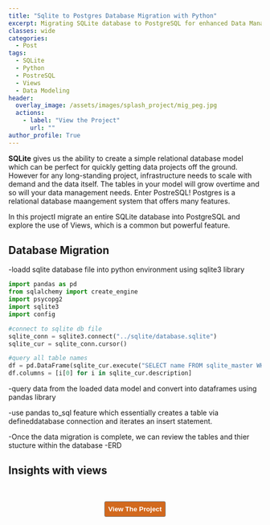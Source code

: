 ```yaml
---
title: "Sqlite to Postgres Database Migration with Python"
excerpt: Migrating SQLite database to PostgreSQL for enhanced Data Management
classes: wide
categories:
  - Post
tags:
  - SQLite
  - Python
  - PostreSQL
  - Views
  - Data Modeling 
header:
  overlay_image: /assets/images/splash_project/mig_peg.jpg
  actions:
    - label: "View the Project" 
      url: ""
author_profile: True 
---
```


<b>SQLite</b> gives us the ability to create a simple relational database model which can be perfect for quickly getting data projects off the ground. However for any long-standing project, infrastructure needs to scale with demand and the data itself. The tables in your model will grow overtime and so will your data management needs. Enter PostreSQL! Postgres is a relational database maangement system that offers many features. 

In this projectI migrate an entire SQLite database into PostgreSQL and explore the use of Views, which is a common but powerful feature. 

## Database Migration 
-loadd sqlite database file into python environment using sqlite3 library 

```python 
import pandas as pd
from sqlalchemy import create_engine
import psycopg2
import sqlite3
import config

#connect to sqlite db file 
sqlite_conn = sqlite3.connect("../sqlite/database.sqlite")
sqlite_cur = sqlite_conn.cursor()

#query all table names 
df = pd.DataFrame(sqlite_cur.execute("SELECT name FROM sqlite_master WHERE type='table'"))
df.columns = [i[0] for i in sqlite_cur.description]
```

-query data from the loaded data model and convert into dataframes using pandas library 


-use pandas to_sql feature which essentially creates a table via defineddatabase connection and iterates an insert statement.


-Once the data migration is complete, we can review the tables and thier stucture within the database 
-ERD 


## Insights with views 




<div class="notice">
<figure>
  <a href=""><img src=""></a>
</figure>
  </div>
  
  
<!--[recordind]-->

<!--[future upates]-->

<br>
<div style="text-align: center; text-shadow: 3px 3px;"><a href=" "><button style="color:#FFFFFF; background-color:#D2691E; border: 1px solid gray; padding: 7px; border-radius: 3px;" type="button"
onMouseOver="this.style.color='#4787F0'"
   onMouseOut="this.style.color='#FFFFFF'"><b>View The Project</b></button></a></div>





  






